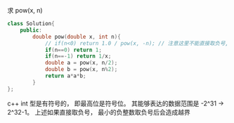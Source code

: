 求 pow(x, n)

```cpp
class Solution{
    public:
        double pow(double x, int n){
            // if(n<0) return 1.0 / pow(x, -n); // 注意这里不能直接取负号,
            if(n==0) return 1;
            if(n==-1) return 1/x;
            double a = pow(x, n/2);
            double b = pow(x, n%2);
            return a*a*b;
        }
};
```


c++ int 型是有符号的， 即最高位是符号位。 其能够表达的数据范围是
-2^31 -> 2^32-1。 上述如果直接取负号， 最小的负整数取负号后会造成越界
